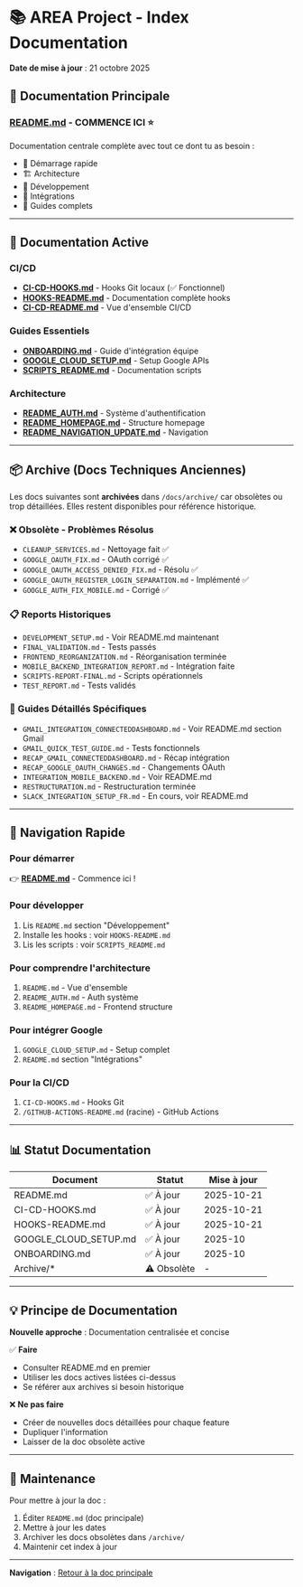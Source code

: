 # 📚 AREA Project - Index Documentation

**Date de mise à jour** : 21 octobre 2025

## 📖 Documentation Principale

### [README.md](./README.md) - **COMMENCE ICI** ⭐
Documentation centrale complète avec tout ce dont tu as besoin :
- 🚀 Démarrage rapide
- 🏗️ Architecture
- 🔧 Développement
- 🔌 Intégrations
- 📖 Guides complets

---

## 🎯 Documentation Active

### CI/CD
- **[CI-CD-HOOKS.md](./CI-CD-HOOKS.md)** - Hooks Git locaux (✅ Fonctionnel)
- **[HOOKS-README.md](./HOOKS-README.md)** - Documentation complète hooks
- **[CI-CD-README.md](./CI-CD-README.md)** - Vue d'ensemble CI/CD

### Guides Essentiels
- **[ONBOARDING.md](./ONBOARDING.md)** - Guide d'intégration équipe
- **[GOOGLE_CLOUD_SETUP.md](./GOOGLE_CLOUD_SETUP.md)** - Setup Google APIs
- **[SCRIPTS_README.md](./SCRIPTS_README.md)** - Documentation scripts

### Architecture
- **[README_AUTH.md](./README_AUTH.md)** - Système d'authentification
- **[README_HOMEPAGE.md](./README_HOMEPAGE.md)** - Structure homepage
- **[README_NAVIGATION_UPDATE.md](./README_NAVIGATION_UPDATE.md)** - Navigation

---

## 📦 Archive (Docs Techniques Anciennes)

Les docs suivantes sont **archivées** dans `/docs/archive/` car obsolètes ou trop détaillées.
Elles restent disponibles pour référence historique.

### ❌ Obsolète - Problèmes Résolus
- `CLEANUP_SERVICES.md` - Nettoyage fait ✅
- `GOOGLE_OAUTH_FIX.md` - OAuth corrigé ✅
- `GOOGLE_OAUTH_ACCESS_DENIED_FIX.md` - Résolu ✅
- `GOOGLE_OAUTH_REGISTER_LOGIN_SEPARATION.md` - Implémenté ✅
- `GOOGLE_AUTH_FIX_MOBILE.md` - Corrigé ✅

### 📋 Reports Historiques
- `DEVELOPMENT_SETUP.md` - Voir README.md maintenant
- `FINAL_VALIDATION.md` - Tests passés
- `FRONTEND_REORGANIZATION.md` - Réorganisation terminée
- `MOBILE_BACKEND_INTEGRATION_REPORT.md` - Intégration faite
- `SCRIPTS-REPORT-FINAL.md` - Scripts opérationnels
- `TEST_REPORT.md` - Tests validés

### 🔧 Guides Détaillés Spécifiques
- `GMAIL_INTEGRATION_CONNECTEDDASHBOARD.md` - Voir README.md section Gmail
- `GMAIL_QUICK_TEST_GUIDE.md` - Tests fonctionnels
- `RECAP_GMAIL_CONNECTEDDASHBOARD.md` - Récap intégration
- `RECAP_GOOGLE_OAUTH_CHANGES.md` - Changements OAuth
- `INTEGRATION_MOBILE_BACKEND.md` - Voir README.md
- `RESTRUCTURATION.md` - Restructuration terminée
- `SLACK_INTEGRATION_SETUP_FR.md` - En cours, voir README.md

---

## 🎯 Navigation Rapide

### Pour démarrer
👉 **[README.md](./README.md)** - Commence ici !

### Pour développer
1. Lis `README.md` section "Développement"
2. Installe les hooks : voir `HOOKS-README.md`
3. Lis les scripts : voir `SCRIPTS_README.md`

### Pour comprendre l'architecture
1. `README.md` - Vue d'ensemble
2. `README_AUTH.md` - Auth système
3. `README_HOMEPAGE.md` - Frontend structure

### Pour intégrer Google
1. `GOOGLE_CLOUD_SETUP.md` - Setup complet
2. `README.md` section "Intégrations"

### Pour la CI/CD
1. `CI-CD-HOOKS.md` - Hooks Git
2. `/GITHUB-ACTIONS-README.md` (racine) - GitHub Actions

---

## 📊 Statut Documentation

| Document | Statut | Mise à jour |
|----------|--------|-------------|
| README.md | ✅ À jour | 2025-10-21 |
| CI-CD-HOOKS.md | ✅ À jour | 2025-10-21 |
| HOOKS-README.md | ✅ À jour | 2025-10-21 |
| GOOGLE_CLOUD_SETUP.md | ✅ À jour | 2025-10 |
| ONBOARDING.md | ✅ À jour | 2025-10 |
| Archive/* | ⚠️ Obsolète | - |

---

## 💡 Principe de Documentation

**Nouvelle approche** : Documentation centralisée et concise

✅ **Faire**
- Consulter README.md en premier
- Utiliser les docs actives listées ci-dessus
- Se référer aux archives si besoin historique

❌ **Ne pas faire**
- Créer de nouvelles docs détaillées pour chaque feature
- Dupliquer l'information
- Laisser de la doc obsolète active

---

## 🔄 Maintenance

Pour mettre à jour la doc :
1. Éditer `README.md` (doc principale)
2. Mettre à jour les dates
3. Archiver les docs obsolètes dans `/archive/`
4. Maintenir cet index à jour

---

**Navigation** : [Retour à la doc principale](./README.md)
